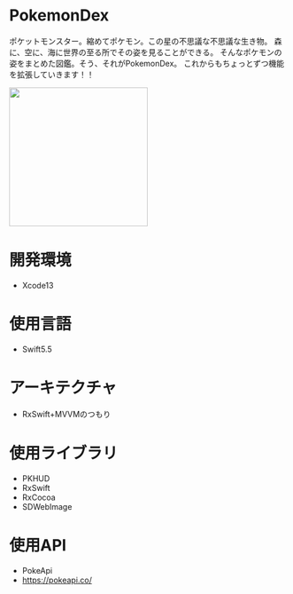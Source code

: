 # PokemonDex

ポケットモンスター。縮めてポケモン。この星の不思議な不思議な生き物。
森に、空に、海に世界の至る所でその姿を見ることができる。
そんなポケモンの姿をまとめた図鑑。そう、それがPokemonDex。
これからもちょっとずつ機能を拡張していきます！！

<img src="https://user-images.githubusercontent.com/61740562/135105323-7fe9b50d-83a0-40db-ae03-c71309b3cdd2.gif" width="250">

# 開発環境
- Xcode13

# 使用言語
- Swift5.5

# アーキテクチャ
- RxSwift+MVVMのつもり

# 使用ライブラリ
- PKHUD
- RxSwift
- RxCocoa
- SDWebImage

# 使用API
- PokeApi
 - https://pokeapi.co/
